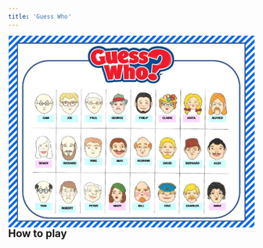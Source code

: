 ```yaml
---
title: 'Guess Who'
---
```


<img align="right" src="Images/GuessWhoBoard.jpg">

## How to play

<script>
console.log(window.location.href.split("/").slice(-1)[0].split("?")[0])
</script>

<div id="divicw" data-bind="18948ec1-9cc6-11ed-9e4c-02b6c62f50eb" data-org=""></div>
<script src="scripts/connect.js"> </script>